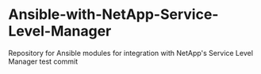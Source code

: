 # Ansible-with-NetApp-Service-Level-Manager
Repository for Ansible modules for integration with NetApp's Service Level Manager
test commit
